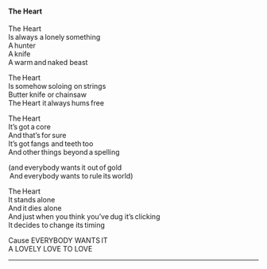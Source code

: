 #### The Heart

The Heart  
Is always a lonely something  
A hunter  
A knife  
A warm and naked beast  


The Heart  
Is somehow soloing on strings  
Butter knife or chainsaw  
The Heart it always hums free  


The Heart  
It’s got a core  
And that’s for sure  
It’s got fangs and teeth too  
And other things beyond a spelling  


(and everybody wants it out of gold  
 And everybody wants to rule its world)  


The Heart  
It stands alone  
And it dies alone  
And just when you think you’ve dug it’s clicking  
It decides to change its timing  


Cause EVERYBODY WANTS IT  
A LOVELY LOVE TO LOVE  
___



